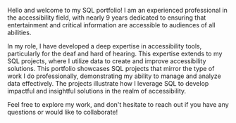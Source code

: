 Hello and welcome to my SQL portfolio! I am an experienced professional in the accessibility field, with nearly 9 years dedicated to ensuring that entertainment and critical information are accessible to audiences of all abilities.

In my role, I have developed a deep expertise in accessibility tools, particularly for the deaf and hard of hearing. This expertise extends to my SQL projects, where I utilize data to create and improve accessibility solutions. This portfolio showcases SQL projects that mirror the type of work I do professionally, demonstrating my ability to manage and analyze data effectively. The projects illustrate how I leverage SQL to develop impactful and insightful solutions in the realm of accessibility.

Feel free to explore my work, and don't hesitate to reach out if you have any questions or would like to collaborate!

